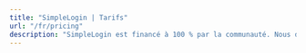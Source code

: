 ```yaml
---
title: "SimpleLogin | Tarifs"
url: "/fr/pricing"
description: "SimpleLogin est financé à 100 % par la communauté. Nous dépendons de votre soutien pour continuer à faire fonctionner le service et développer de nouvelles fonctionnalités."
---
```


